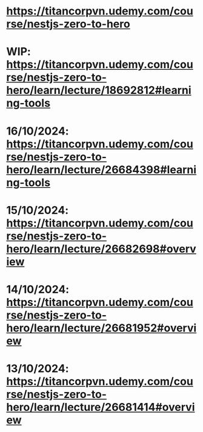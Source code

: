 # https://titancorpvn.udemy.com/course/nestjs-zero-to-hero

# WIP: https://titancorpvn.udemy.com/course/nestjs-zero-to-hero/learn/lecture/18692812#learning-tools

# 16/10/2024: https://titancorpvn.udemy.com/course/nestjs-zero-to-hero/learn/lecture/26684398#learning-tools

# 15/10/2024: https://titancorpvn.udemy.com/course/nestjs-zero-to-hero/learn/lecture/26682698#overview

# 14/10/2024: https://titancorpvn.udemy.com/course/nestjs-zero-to-hero/learn/lecture/26681952#overview

# 13/10/2024: https://titancorpvn.udemy.com/course/nestjs-zero-to-hero/learn/lecture/26681414#overview
